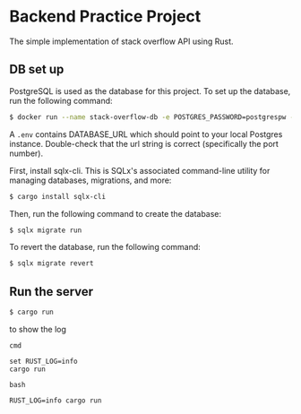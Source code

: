 # Backend Practice Project

The simple implementation of stack overflow API using Rust.

## DB set up

PostgreSQL is used as the database for this project. To set up the database, run the following command:

```bash
$ docker run --name stack-overflow-db -e POSTGRES_PASSWORD=postgrespw -p 55008:5432 -d postgres
```

A `.env`  contains DATABASE_URL which should point to your local Postgres instance. Double-check that the url string is correct (specifically the port number).

First, install sqlx-cli. This is SQLx's associated command-line utility for managing databases, migrations, and more:

```bash
$ cargo install sqlx-cli
```

Then, run the following command to create the database:

```bash
$ sqlx migrate run
```

To revert the database, run the following command:

```bash
$ sqlx migrate revert
```

## Run the server

```bash
$ cargo run
```

to show the log

`cmd`
```
set RUST_LOG=info
cargo run
```
`bash`
```
RUST_LOG=info cargo run
```